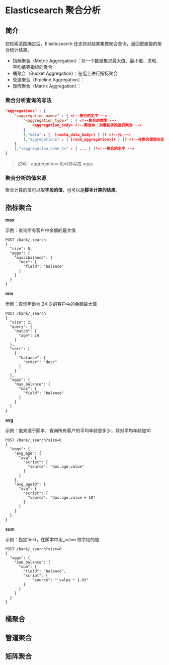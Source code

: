 # Elasticsearch 聚合分析

## 简介

在检索范围确定后，Elasticsearch 还支持对结果集做聚合查询，返回更直接的聚合统计结果。

- 指标聚合（Metric Aggregation）：对一个数据集求最大值、最小值、求和、平均值等指标的聚合
- 桶聚合（Bucket Aggregation）：在组上进行指标聚合
- 管道聚合（Pipeline Aggregation）：
- 矩阵聚合（Matrix Aggregation）：

### 聚合分析查询的写法

```json
"aggregations" : {
    "<aggregation_name>" : { <!--聚合的名字 -->
        "<aggregation_type>" : { <!--聚合的类型 -->
            <aggregation_body> <!--聚合体：对哪些字段进行聚合 -->
        }
        [,"meta" : {  [<meta_data_body>] } ]? <!--元 -->
        [,"aggregations" : { [<sub_aggregation>]+ } ]? <!--在聚合里面在定义子聚合 -->
    }
    [,"<aggregation_name_2>" : { ... } ]*<!--聚合的名字 -->
}
```

> 说明：aggregations 也可简写成 aggs

### 聚合分析的值来源

聚合计算的值可以取**字段的值**，也可以是**脚本计算的结果**。

## 指标聚合

**max**

示例：查询所有客户中余额的最大值

```http
POST /bank/_search
{
  "size": 0, 
  "aggs": {
    "masssbalance": {
      "max": {
        "field": "balance"
      }
    }
  }
}
```

**min**

示例：查询年龄为 24 岁的客户中的余额最大值

```http
POST /bank/_search
{
  "size": 2, 
  "query": {
    "match": {
      "age": 24
    }
  },
  "sort": [
    {
      "balance": {
        "order": "desc"
      }
    }
  ],
  "aggs": {
    "max_balance": {
      "max": {
        "field": "balance"
      }
    }
  }
}
```

**avg**

示例：值来源于脚本，查询所有客户的平均年龄是多少，并对平均年龄加10

```http
POST /bank/_search?size=0
{
  "aggs": {
    "avg_age": {
      "avg": {
        "script": {
          "source": "doc.age.value"
        }
      }
    },
    "avg_age10": {
      "avg": {
        "script": {
          "source": "doc.age.value + 10"
        }
      }
    }
  }
}
```

**sum**

示例：指定field，在脚本中用_value 取字段的值

```http
POST /bank/_search?size=0
{
  "aggs": {
    "sum_balance": {
      "sum": {
        "field": "balance",
        "script": {
            "source": "_value * 1.03"
        }
      }
    }
  }
}
```



## 桶聚合



## 管道聚合



## 矩阵聚合